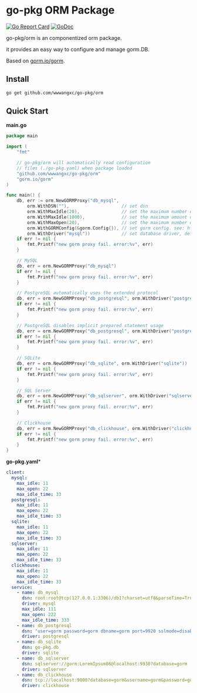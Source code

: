 # go-pkg ORM Package

[![Go Report Card](https://goreportcard.com/badge/github.com/wwwangxc/go-pkg/orm)](https://goreportcard.com/report/github.com/wwwangxc/go-pkg/orm)
[![GoDoc](https://pkg.go.dev/badge/github.com/wwwangxc/go-pkg/orm?status.svg)](https://pkg.go.dev/github.com/wwwangxc/go-pkg/orm)

go-pkg/orm is an componentized orm package.

it provides an easy way to configure and manage gorm.DB.

Based on [gorm.io/gorm](https://github.com/go-gorm/gorm).

## Install

```sh
go get github.com/wwwangxc/go-pkg/orm
```

## Quick Start

**main.go**

```go
package main

import (
	"fmt"

	// go-pkg/orm will automatically read configuration
	// files (./go-pkg.yaml) when package loaded
	"github.com/wwwangxc/go-pkg/orm"
	"gorm.io/gorm"
)

func main() {
	db, err := orm.NewGORMProxy("db_mysql",
		orm.WithDSN(""),                    // set dsn
		orm.WithMaxIdle(20),                // set the maximum number of connections in the idle connection pool.
		orm.WithMaxIdle(1000),              // set the maximum amount of time aconnection may be reused. uint: milliseconds
		orm.WithMaxOpen(20),                // set the maximum number of open connections to the database.
		orm.WithGORMConfig(&gorm.Config{}), // set gorm config. see: https://gorm.io/docs/gorm_config.html
		orm.WithDriver("mysql"))            // set database driver, default mysql
	if err != nil {
		fmt.Printf("new gorm proxy fail. error:%v", err)
	}

	// MySQL
	db, err = orm.NewGORMProxy("db_mysql")
	if err != nil {
		fmt.Printf("new gorm proxy fail. error:%v", err)
	}

	// PostgreSQL automatically uses the extended protocol
	db, err = orm.NewGORMProxy("db_postgresql", orm.WithDriver("postgresql"))
	if err != nil {
		fmt.Printf("new gorm proxy fail. error:%v", err)
	}

	// PostgreSQL disables implicit prepared statement usage
	db, err = orm.NewGORMProxy("db_postgresql", orm.WithDriver("postgresql.simple"))
	if err != nil {
		fmt.Printf("new gorm proxy fail. error:%v", err)
	}

	// SQLite
	db, err = orm.NewGORMProxy("db_sqlite", orm.WithDriver("sqlite"))
	if err != nil {
		fmt.Printf("new gorm proxy fail. error:%v", err)
	}

	// SQL Server
	db, err = orm.NewGORMProxy("db_sqlserver", orm.WithDriver("sqlserver"))
	if err != nil {
		fmt.Printf("new gorm proxy fail. error:%v", err)
	}

	// Clickhouse
	db, err = orm.NewGORMProxy("db_clickhouse", orm.WithDriver("clickhouse"))
	if err != nil {
		fmt.Printf("new gorm proxy fail. error:%v", err)
	}
}
```

**go-pkg.yaml***

```yaml
client:
  mysql:
    max_idle: 11
    max_open: 22
    max_idle_time: 33
  postgresql:
    max_idle: 11
    max_open: 22
    max_idle_time: 33
  sqlite:
    max_idle: 11
    max_open: 22
    max_idle_time: 33
  sqlserver:
    max_idle: 11
    max_open: 22
    max_idle_time: 33
  clickhouse:
    max_idle: 11
    max_open: 22
    max_idle_time: 33
  service:
    - name: db_mysql
      dsn: root:root@tcp(127.0.0.1:3306)/db1?charset=utf8&parseTime=True
      driver: mysql
      max_idle: 111
      max_open: 222
      max_idle_time: 333
    - name: db_postgresql
      dsn: "user=gorm password=gorm dbname=gorm port=9920 sslmode=disable TimeZone=Asia/Shanghai"
      driver: postgresql
    - name: db_sqlite
      dsn: go-pkg.db
      driver: sqlite
    - name: db_sqlserver
      dsn: sqlserver://gorm:LoremIpsum86@localhost:9930?database=gorm
      driver: sqlserver
    - name: db_clickhouse
      dsn: tcp://localhost:9000?database=gorm&username=gorm&password=gorm&read_timeout=10&write_timeout=20
      driver: clickhouse
```
